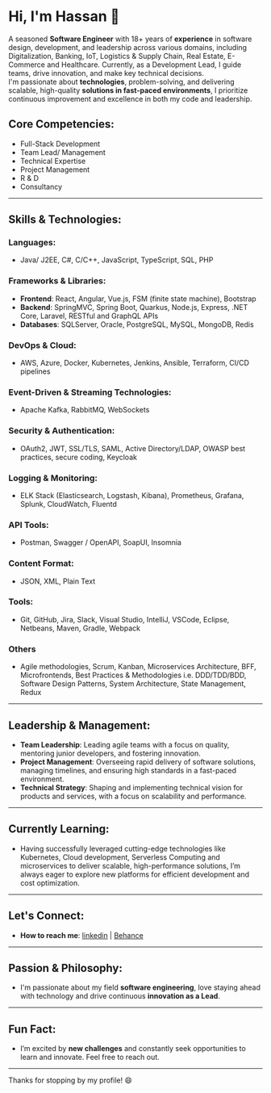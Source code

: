 # Hi, I'm Hassan 👋

A seasoned **Software Engineer** with 18+ years of **experience** in software design, development, and leadership across various domains, including Digitalization, Banking, IoT, Logistics & Supply Chain, Real Estate, E-Commerce and Healthcare. Currently, as a Development Lead, I guide teams, drive innovation, and make key technical decisions.\
I'm passionate about **technologies**, problem-solving, and delivering scalable, high-quality **solutions in fast-paced environments**, I prioritize continuous improvement and excellence in both my code and leadership.

## Core Competencies:

- Full-Stack Development
- Team Lead/ Management
- Technical Expertise
- Project Management
- R & D
- Consultancy
---

## Skills & Technologies:
### **Languages:**
- Java/ J2EE, C#, C/C++, JavaScript, TypeScript, SQL, PHP

### **Frameworks & Libraries:**
- **Frontend**: React, Angular, Vue.js, FSM (finite state machine), Bootstrap
- **Backend**: SpringMVC, Spring Boot, Quarkus, Node.js, Express, .NET Core, Laravel, RESTful and GraphQL APIs
- **Databases**: SQLServer, Oracle, PostgreSQL, MySQL, MongoDB, Redis

### **DevOps & Cloud:**
- AWS, Azure, Docker, Kubernetes, Jenkins, Ansible, Terraform, CI/CD pipelines

### **Event-Driven & Streaming Technologies:**
- Apache Kafka, RabbitMQ, WebSockets

### **Security & Authentication:**
- OAuth2, JWT, SSL/TLS, SAML, Active Directory/LDAP, OWASP best practices, secure coding, Keycloak

### **Logging & Monitoring:**
- ELK Stack (Elasticsearch, Logstash, Kibana), Prometheus, Grafana, Splunk, CloudWatch, Fluentd

### **API Tools:**
- Postman, Swagger / OpenAPI, SoapUI, Insomnia

### **Content Format:**
- JSON, XML, Plain Text

### **Tools:**
- Git, GitHub, Jira, Slack, Visual Studio, IntelliJ, VSCode, Eclipse, Netbeans, Maven, Gradle, Webpack

### **Others**
- Agile methodologies, Scrum, Kanban, Microservices Architecture, BFF, Microfrontends, Best Practices & Methodologies i.e. DDD/TDD/BDD, Software Design Patterns, System Architecture, State Management, Redux

---

## **Leadership & Management:**
- **Team Leadership**: Leading agile teams with a focus on quality, mentoring junior developers, and fostering innovation.
- **Project Management**: Overseeing rapid delivery of software solutions, managing timelines, and ensuring high standards in a fast-paced environment.
- **Technical Strategy**: Shaping and implementing technical vision for products and services, with a focus on scalability and performance.

---

## Currently Learning:
- Having successfully leveraged cutting-edge technologies like Kubernetes, Cloud development, Serverless Computing and microservices to deliver scalable, high-performance solutions, I’m always eager to explore new platforms for efficient development and cost optimization.
---

## Let's Connect:
- **How to reach me**: [linkedin](https://www.linkedin.com/in/hassankhaskheli/) | [Behance](https://be.net/hassankhaskheli)

---

<!--
---

## GitHub Stats:

![GitHub Stats](https://github-readme-stats.vercel.app/api?username=hubse&show_icons=true&hide_title=true)

---
-->
## Passion & Philosophy:
- I'm passionate about my field **software engineering**, love staying ahead with technology and drive continuous **innovation as a Lead**.

---

## Fun Fact:
- I’m excited by **new challenges** and constantly seek opportunities to learn and innovate. Feel free to reach out.

---

Thanks for stopping by my profile! 😄
